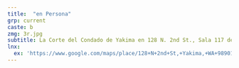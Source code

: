```yaml
---
title:  "en Persona"
grp: current
caste: b
zmg: 3r.jpg
subtitle: La Corte del Condado de Yakima en 128 N. 2nd St., Sala 117 de 9 a.m. a 4 p.m., de lunes a viernes.
lnx:
  ex: 'https://www.google.com/maps/place/128+N+2nd+St,+Yakima,+WA+98901/@46.604904,-120.506651,16z/data=%214m2%213m1%211s0x5499d7ed2ecc5bdb:0xc6e2262e697c293c?hl=es'
---
```

